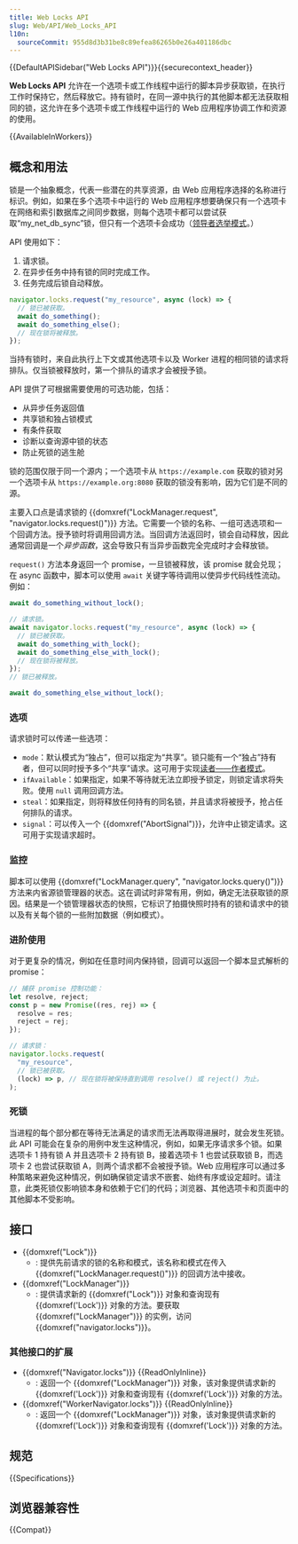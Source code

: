 ```yaml
---
title: Web Locks API
slug: Web/API/Web_Locks_API
l10n:
  sourceCommit: 955d8d3b31be8c89efea86265b0e26a401186dbc
---
```


{{DefaultAPISidebar("Web Locks API")}}{{securecontext_header}}

**Web Locks API** 允许在一个选项卡或工作线程中运行的脚本异步获取锁，在执行工作时保持它，然后释放它。持有锁时，在同一源中执行的其他脚本都无法获取相同的锁，这允许在多个选项卡或工作线程中运行的 Web 应用程序协调工作和资源的使用。

{{AvailableInWorkers}}

## 概念和用法

锁是一个抽象概念，代表一些潜在的共享资源，由 Web 应用程序选择的名称进行标识。例如，如果在多个选项卡中运行的 Web 应用程序想要确保只有一个选项卡在网络和索引数据库之间同步数据，则每个选项卡都可以尝试获取“my_net_db_sync”锁，但只有一个选项卡会成功（[领导者选举模式](https://en.wikipedia.org/wiki/Leader_election)。）

API 使用如下：

1. 请求锁。
2. 在异步任务中持有锁的同时完成工作。
3. 任务完成后锁自动释放。

```js
navigator.locks.request("my_resource", async (lock) => {
  // 锁已被获取。
  await do_something();
  await do_something_else();
  // 现在锁将被释放。
});
```

当持有锁时，来自此执行上下文或其他选项卡以及 Worker 进程的相同锁的请求将排队。仅当锁被释放时，第一个排队的请求才会被授予锁。

API 提供了可根据需要使用的可选功能，包括：

- 从异步任务返回值
- 共享锁和独占锁模式
- 有条件获取
- 诊断以查询源中锁的状态
- 防止死锁的逃生舱

锁的范围仅限于同一个源内；一个选项卡从 `https://example.com` 获取的锁对另一个选项卡从 `https://example.org:8080` 获取的锁没有影响，因为它们是不同的源。

主要入口点是请求锁的 {{domxref("LockManager.request", "navigator.locks.request()")}} 方法。它需要一个锁的名称、一组可选选项和一个回调方法。授予锁时将调用回调方法。当回调方法返回时，锁会自动释放，因此通常回调是一个*异步函数*，这会导致只有当异步函数完全完成时才会释放锁。

`request()` 方法本身返回一个 promise，一旦锁被释放，该 promise 就会兑现；在 async 函数中，脚本可以使用 `await` 关键字等待调用以使异步代码线性流动。例如：

```js
await do_something_without_lock();

// 请求锁。
await navigator.locks.request("my_resource", async (lock) => {
  // 锁已被获取。
  await do_something_with_lock();
  await do_something_else_with_lock();
  // 现在锁将被释放。
});
// 锁已被释放。

await do_something_else_without_lock();
```

### 选项

请求锁时可以传递一些选项：

- `mode`：默认模式为“独占”，但可以指定为“共享”。锁只能有一个“独占”持有者，但可以同时授予多个“共享”请求。这可用于实现[读者——作者模式](https://zh.wikipedia.org/wiki/%E8%AF%BB%E5%86%99%E9%94%81)。
- `ifAvailable`：如果指定，如果不等待就无法立即授予锁定，则锁定请求将失败。使用 `null` 调用回调方法。
- `steal`：如果指定，则将释放任何持有的同名锁，并且请求将被授予，抢占任何排队的请求。
- `signal`：可以传入一个 {{domxref("AbortSignal")}}，允许中止锁定请求。这可用于实现请求超时。

### 监控

脚本可以使用 {{domxref("LockManager.query", "navigator.locks.query()")}} 方法来内省源锁管理器的状态。这在调试时非常有用，例如，确定无法获取锁的原因。结果是一个锁管理器状态的快照，它标识了拍摄快照时持有的锁和请求中的锁以及有关每个锁的一些附加数据（例如模式）。

### 进阶使用

对于更复杂的情况，例如在任意时间内保持锁，回调可以返回一个脚本显式解析的 promise：

```js
// 捕获 promise 控制功能：
let resolve, reject;
const p = new Promise((res, rej) => {
  resolve = res;
  reject = rej;
});

// 请求锁：
navigator.locks.request(
  "my_resource",
  // 锁已被获取。
  (lock) => p, // 现在锁将被保持直到调用 resolve() 或 reject() 为止。
);
```

### 死锁

当进程的每个部分都在等待无法满足的请求而无法再取得进展时，就会发生死锁。此 API 可能会在复杂的用例中发生这种情况，例如，如果无序请求多个锁。如果选项卡 1 持有锁 A 并且选项卡 2 持有锁 B，接着选项卡 1 也尝试获取锁 B，而选项卡 2 也尝试获取锁 A，则两个请求都不会被授予锁。Web 应用程序可以通过多种策略来避免这种情况，例如确保锁定请求不嵌套、始终有序或设定超时。请注意，此类死锁仅影响锁本身和依赖于它们的代码；浏览器、其他选项卡和页面中的其他脚本不受影响。

## 接口

- {{domxref("Lock")}}
  - : 提供先前请求的锁的名称和模式，该名称和模式在传入 {{domxref("LockManager.request()")}} 的回调方法中接收。
- {{domxref("LockManager")}}
  - : 提供请求新的 {{domxref("Lock")}} 对象和查询现有 {{domxref('Lock')}} 对象的方法。要获取 {{domxref("LockManager")}} 的实例，访问 {{domxref("navigator.locks")}}。

### 其他接口的扩展

- {{domxref("Navigator.locks")}} {{ReadOnlyInline}}
  - : 返回一个 {{domxref("LockManager")}} 对象，该对象提供请求新的 {{domxref('Lock')}} 对象和查询现有 {{domxref('Lock')}} 对象的方法。
- {{domxref("WorkerNavigator.locks")}} {{ReadOnlyInline}}
  - : 返回一个 {{domxref("LockManager")}} 对象，该对象提供请求新的 {{domxref('Lock')}} 对象和查询现有 {{domxref('Lock')}} 对象的方法。

## 规范

{{Specifications}}

## 浏览器兼容性

{{Compat}}
